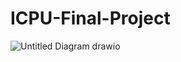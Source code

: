 # ICPU-Final-Project

![Untitled Diagram drawio](https://github.com/elviehatescoding/ICPU-Final-Project/assets/169135173/2e77cbfe-a1c4-4bd8-8b5e-a9f63d053de2)
